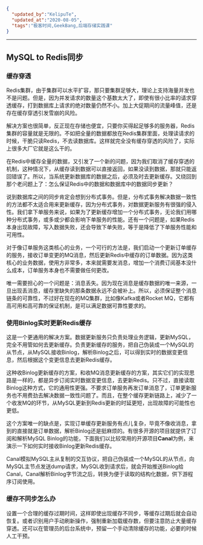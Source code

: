 ```json
{
  "updated_by":"KelipuTe",
  "updated_at":"2020-08-05",
  "tags":"极客时间,GeekBang,后端存储实践课"
}
```

---

## MySQL to Redis同步

### 缓存穿透

Redis集群，由于集群可以水平扩容，那只要集群足够大，理论上支持海量并发也不是问题。但是，因为并发请求的数量这个基数太大了，即使有很小比率的请求穿透缓存，打到数据库上请求的绝对数量仍然不小。加上大促期间的流量峰值，还是存在缓存穿透引发雪崩的风险。

解决方案也很简单，反正现在存储也便宜，只要你买得起足够多的服务器，Redis集群的容量就是无限的。不如把全量的数据都放在Redis集群里面，处理读请求的时候，干脆只读Redis，不去读数据库。这样就完全没有缓存穿透的风险了，实际上很多大厂它就是这么干的。

在Redis中缓存全量的数据，又引发了一个新的问题，因为我们取消了缓存穿透的机制，这种情况下，从缓存读到数据可以直接返回，如果没读到数据，那就只能返回错误了。所以，当系统更新数据库的数据之后，必须及时去更新缓存。又绕回到那个老问题上了：怎么保证Redis中的数据和数据库中的数据同步更新？

说到数据库之间的同步肯定会想到分布式事务。但是，分布式事务解决数据一致性的方法都不太适合用来更新缓存，因为分布式事务，对数据更新服务有很强的侵入性。我们拿下单服务来说，如果为了更新缓存增加一个分布式事务，无论我们用哪种分布式事务，或多或少都会影响下单服务的性能。还有一个问题是，如果Redis本身出现故障，写入数据失败，还会导致下单失败，等于是降低了下单服务性能和可用性。

对于像订单服务这类核心的业务，一个可行的方法是，我们启动一个更新订单缓存的服务，接收订单变更的MQ消息，然后更新Redis中缓存的订单数据。因为这类核心的业务数据，使用方非常多，本来就需要发消息，增加一个消费订阅基本没什么成本，订单服务本身也不需要做任何更改。

唯一需要担心的一个问题是：消息丢失。因为现在消息是缓存数据的唯一来源，一旦出现丢消息，缓存里缺失的那条数据永远不会被补上。所以，必须保证整个消息链条的可靠性，不过好在现在的MQ集群，比如像Kafka或者Rocket MQ，它都有高可用和高可靠的保证机制，是可以满足数据可靠性要求的。

### 使用Binlog实时更新Redis缓存

这是一个更通用的解决方案。数据更新服务只负责处理业务逻辑，更新MySQL，完全不用管如何去更新缓存。负责更新缓存的服务，把自己伪装成一个MySQL的从节点，从MySQL接收Binlog，解析Binlog之后，可以得到实时的数据变更信息，然后根据这个变更信息去更新Redis缓存。

这种收Binlog更新缓存的方案，和收MQ消息更新缓存的方案，其实它们的实现思路是一样的，都是异步订阅实时数据变更信息，去更新Redis。只不过，直接读取Binlog这种方式，它的通用性更强。不要求订单服务再发订单消息了，订单更新服务也不用费劲去解决数据一致性问题了。而且，在整个缓存更新链路上，减少了一个收发MQ的环节，从MySQL更新到Redis更新的时延更短，出现故障的可能性也更低。

这个方案唯一的缺点是，实现订单缓存更新服务有点儿复杂，毕竟不像收消息，拿到的直接就是订单数据，解析Binlog还是挺麻烦的。有很多开源的项目就提供了订阅和解析MySQL Binlog的功能，下面我们以比较常用的开源项目**Canal**为例，来演示一下如何实时接收Binlog更新Redis缓存。

Canal模拟MySQL主从复制的交互协议，把自己伪装成一个MySQL的从节点，向MySQL主节点发送dump请求，MySQL收到请求后，就会开始推送Binlog给Canal，Canal解析Binlog字节流之后，转换为便于读取的结构化数据，供下游程序订阅使用。

### 缓存不同步怎么办

设置一个合理的缓存过期时间，这样即使出现缓存不同步，等缓存过期后就会自动恢复。或者识别用户手动刷新操作，强制重新加载缓存数，但要注意防止大量缓存穿透。还可以在管理员的后台系统中，预留一个手动清除缓存的功能，必要的时候人工干预。